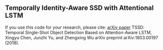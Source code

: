 ## Temporally Identity-Aware SSD with Attentional LSTM

If you use this code for your research, please cite:
[arXiv paper](https://arxiv.org/abs/1803.00197)
TSSD: Temporal Single-Shot Object Detection Based on Attention-Aware LSTM,
Xingyu Chen, Junzhi Yu, and Zhengxing Wu
arXiv preprint arXiv:1803.00197 (2018).
